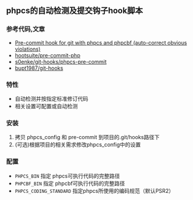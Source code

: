 ## phpcs的自动检测及提交钩子hook脚本

### 参考代码,文章

* [Pre-commit hook for git with phpcs and phpcbf (auto-correct obvious violations)](https://gist.github.com/fdemiramon/0423b4308218d417fbf3)
* [hootsuite/pre-commit-php](https://github.com/hootsuite/pre-commit-php)
* [s0enke/git-hooks/phpcs-pre-commit](https://github.com/s0enke/git-hooks/tree/master/phpcs-pre-commit)
* [bupt1987/git-hooks](https://github.com/bupt1987/git-hooks)

### 特性

* 自动检测并按指定标准修订代码
* 相关设置可配置或自动检测

### 安装

1. 拷贝 phpcs_config 和 pre-commit 到项目的.git/hooks路径下
2. (可选)根据项目的相关需求修改phpcs_config中的设置

### 配置

* `PHPCS_BIN` 指定 phpcs可执行代码的完整路径
* `PHPCBF_BIN` 指定 phpcbf可执行代码的完整路径
* `PHPCS_CODING_STANDARD` 指定phpcs所使用的编码规范（默认PSR2）

